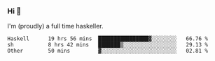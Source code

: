 ### Hi 👋

I'm (proudly) a full time haskeller.

<!--START_SECTION:waka-->

```text
Haskell      19 hrs 56 mins  ████████████████▓░░░░░░░░   66.76 %
sh           8 hrs 42 mins   ███████▒░░░░░░░░░░░░░░░░░   29.13 %
Other        50 mins         ▓░░░░░░░░░░░░░░░░░░░░░░░░   02.81 %
```

<!--END_SECTION:waka-->
